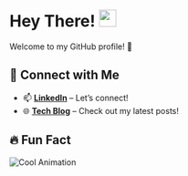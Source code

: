 # Hey There! <img src="https://media.giphy.com/media/3o6fJ9hQ59VVmaW4ck/giphy.gif" width="30" />

Welcome to my GitHub profile! 🎉

## 🌟 Connect with Me
- 📫 **[LinkedIn](https://www.linkedin.com/in/shem-aduda/)** – Let’s connect!
- 🌐 **[Tech Blog](https://aduda-shem.github.io/)** – Check out my latest posts!

## 🔥 Fun Fact

![Cool Animation](https://media.giphy.com/media/3o6fJ9hQ59VVmaW4ck/giphy.gif)
